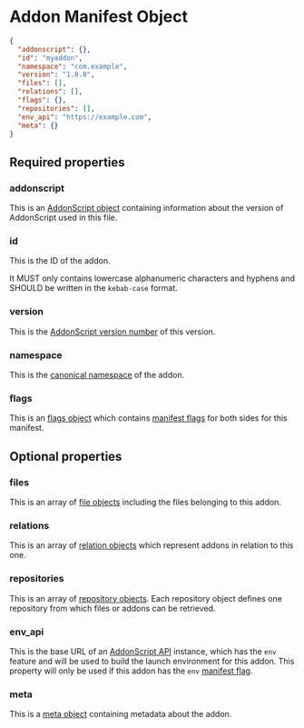 # Addon Manifest Object

```json
{
  "addonscript": {},
  "id": "myaddon",
  "namespace": "com.example",
  "version": "1.0.0",
  "files": [],
  "relations": [],
  "flags": {},
  "repositories": [],
  "env_api": "https://example.com",
  "meta": {}
}
```

## Required properties

### addonscript

This is an [AddonScript object](addonscript.md) containing information about the version of AddonScript used in this file.

### id

This is the ID of the addon.

It MUST only contains lowercase alphanumeric characters and hyphens and SHOULD be written in the `kebab-case` format.

### version

This is the [AddonScript version number](../concepts/versioning.md#addonscript-version-numbers) of this version.

### namespace

This is the [canonical namespace](../concepts/namespaces.md#canonical-namespaces) of the addon.

### flags

This is an [flags object](flags.md) which contains [manifest flags](../concepts/flags.md#manifest-flags) for both sides for this manifest.

## Optional properties

### files

This is an array of [file objects](file.md) including the files belonging to this addon.

### relations

This is an array of [relation objects](relation.md) which represent addons in relation to this one.

### repositories

This is an array of [repository objects](repository.md). Each repository object defines one repository from which files or
addons can be retrieved.

### env_api

This is the base URL of an [AddonScript API](../api) instance, which has the `env` feature and will be used to
build the launch environment for this addon. This property will only be used if this addon has the `env`
[manifest flag](../concepts/flags.md#manifest-flags).

### meta

This is a [meta object](meta.md) containing metadata about the addon.
